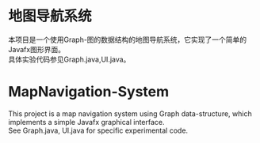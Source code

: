 # 地图导航系统
本项目是一个使用Graph-图的数据结构的地图导航系统，它实现了一个简单的Javafx图形界面。\
具体实验代码参见Graph.java,UI.java。
# MapNavigation-System
This project is a map navigation system using Graph data-structure, which implements a simple Javafx graphical interface.\
See Graph.java, UI.java for specific experimental code.
